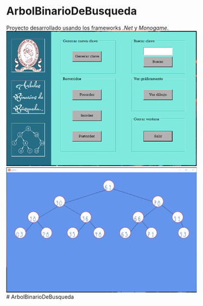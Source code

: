 ﻿# ArbolBinarioDeBusqueda

Proyecto desarrollado usando los frameworks *.Net* y *Monogame*.<br>
![Meain menu](https://raw.githubusercontent.com/us21003/ArbolBinarioDeBusqueda/main/Project91/screenshot.png)
![graphic](https://raw.githubusercontent.com/us21003/ArbolBinarioDeBusqueda/main/Project91/grafic.png)
#   A r b o l B i n a r i o D e B u s q u e d a 
 
 